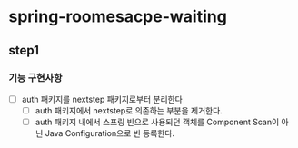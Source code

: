 # spring-roomesacpe-waiting

## step1

### 기능 구현사항

- [ ] auth 패키지를 nextstep 패키지로부터 분리한다
    - [ ] auth 패키지에서 nextstep로 의존하는 부분을 제거한다.
    - [ ] auth 패키지 내에서 스프링 빈으로 사용되던 객체를 Component Scan이 아닌 Java Configuration으로 빈 등록한다.
